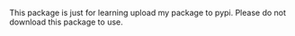 <!--
 * @Description:
-->

This package is just for learning upload my package to pypi.
Please do not download this package to use.
